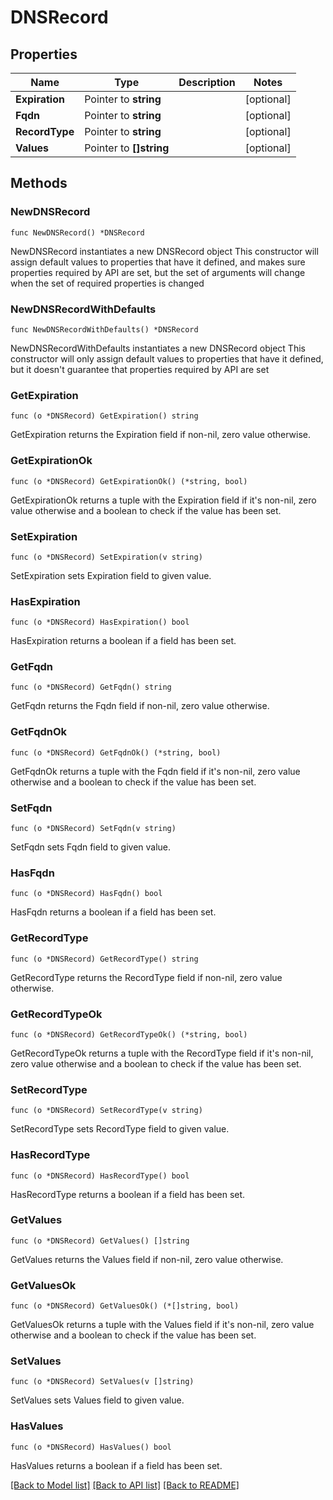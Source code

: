 # DNSRecord

## Properties

Name | Type | Description | Notes
------------ | ------------- | ------------- | -------------
**Expiration** | Pointer to **string** |  | [optional] 
**Fqdn** | Pointer to **string** |  | [optional] 
**RecordType** | Pointer to **string** |  | [optional] 
**Values** | Pointer to **[]string** |  | [optional] 

## Methods

### NewDNSRecord

`func NewDNSRecord() *DNSRecord`

NewDNSRecord instantiates a new DNSRecord object
This constructor will assign default values to properties that have it defined,
and makes sure properties required by API are set, but the set of arguments
will change when the set of required properties is changed

### NewDNSRecordWithDefaults

`func NewDNSRecordWithDefaults() *DNSRecord`

NewDNSRecordWithDefaults instantiates a new DNSRecord object
This constructor will only assign default values to properties that have it defined,
but it doesn't guarantee that properties required by API are set

### GetExpiration

`func (o *DNSRecord) GetExpiration() string`

GetExpiration returns the Expiration field if non-nil, zero value otherwise.

### GetExpirationOk

`func (o *DNSRecord) GetExpirationOk() (*string, bool)`

GetExpirationOk returns a tuple with the Expiration field if it's non-nil, zero value otherwise
and a boolean to check if the value has been set.

### SetExpiration

`func (o *DNSRecord) SetExpiration(v string)`

SetExpiration sets Expiration field to given value.

### HasExpiration

`func (o *DNSRecord) HasExpiration() bool`

HasExpiration returns a boolean if a field has been set.

### GetFqdn

`func (o *DNSRecord) GetFqdn() string`

GetFqdn returns the Fqdn field if non-nil, zero value otherwise.

### GetFqdnOk

`func (o *DNSRecord) GetFqdnOk() (*string, bool)`

GetFqdnOk returns a tuple with the Fqdn field if it's non-nil, zero value otherwise
and a boolean to check if the value has been set.

### SetFqdn

`func (o *DNSRecord) SetFqdn(v string)`

SetFqdn sets Fqdn field to given value.

### HasFqdn

`func (o *DNSRecord) HasFqdn() bool`

HasFqdn returns a boolean if a field has been set.

### GetRecordType

`func (o *DNSRecord) GetRecordType() string`

GetRecordType returns the RecordType field if non-nil, zero value otherwise.

### GetRecordTypeOk

`func (o *DNSRecord) GetRecordTypeOk() (*string, bool)`

GetRecordTypeOk returns a tuple with the RecordType field if it's non-nil, zero value otherwise
and a boolean to check if the value has been set.

### SetRecordType

`func (o *DNSRecord) SetRecordType(v string)`

SetRecordType sets RecordType field to given value.

### HasRecordType

`func (o *DNSRecord) HasRecordType() bool`

HasRecordType returns a boolean if a field has been set.

### GetValues

`func (o *DNSRecord) GetValues() []string`

GetValues returns the Values field if non-nil, zero value otherwise.

### GetValuesOk

`func (o *DNSRecord) GetValuesOk() (*[]string, bool)`

GetValuesOk returns a tuple with the Values field if it's non-nil, zero value otherwise
and a boolean to check if the value has been set.

### SetValues

`func (o *DNSRecord) SetValues(v []string)`

SetValues sets Values field to given value.

### HasValues

`func (o *DNSRecord) HasValues() bool`

HasValues returns a boolean if a field has been set.


[[Back to Model list]](../README.md#documentation-for-models) [[Back to API list]](../README.md#documentation-for-api-endpoints) [[Back to README]](../README.md)


